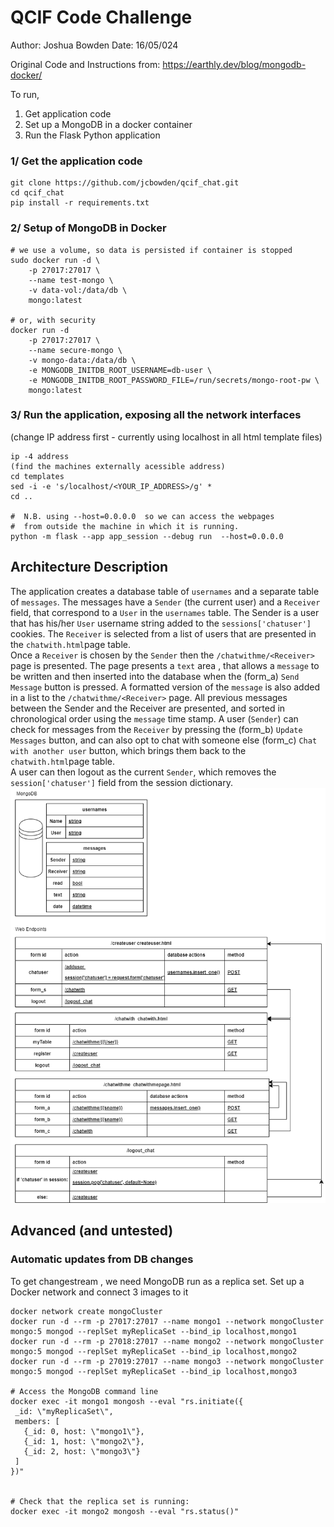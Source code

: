 # QCIF Code Challenge

Author: Joshua Bowden
Date: 16/05/024

Original Code and Instructions from: https://earthly.dev/blog/mongodb-docker/

To run, 
 1. Get application code
 2. Set up a MongoDB in a docker container
 3. Run the Flask Python application


### 1/ Get the application code
```
git clone https://github.com/jcbowden/qcif_chat.git  
cd qcif_chat  
pip install -r requirements.txt  
```


### 2/ Setup of MongoDB in Docker
```
# we use a volume, so data is persisted if container is stopped
sudo docker run -d \
    -p 27017:27017 \
    --name test-mongo \
    -v data-vol:/data/db \
    mongo:latest

# or, with security
docker run -d 
    -p 27017:27017 \
    --name secure-mongo \
    -v mongo-data:/data/db \
    -e MONGODB_INITDB_ROOT_USERNAME=db-user \
    -e MONGODB_INITDB_ROOT_PASSWORD_FILE=/run/secrets/mongo-root-pw \
    mongo:latest
```


### 3/ Run the application, exposing all the network interfaces 

 (change IP address first - currently using localhost in all html template files)
```
ip -4 address
(find the machines externally acessible address)
cd templates
sed -i -e 's/localhost/<YOUR_IP_ADDRESS>/g' *
cd ..

#  N.B. using --host=0.0.0.0  so we can access the webpages
#  from outside the machine in which it is running.
python -m flask --app app_session --debug run  --host=0.0.0.0
```

## Architecture Description
The application creates a database table of ```usernames``` and a separate table of ```messages```. The messages have a ```Sender``` (the current user) and a ```Receiver``` field, that correspond to a ```User``` in the ```usernames``` table. The Sender is a user that has his/her ```User``` username string added to the ```sessions['chatuser']``` cookies. The ```Receiver``` is selected from a list of users that are presented in the ```chatwith.html```page table.  
Once a ```Receiver``` is chosen by the ```Sender``` then the ```/chatwithme/<Receiver>``` page is presented. The page presents a ```text``` area , that allows a ```message``` to be written and then inserted into the database when the (form_a) ```Send Message``` button is pressed. A formatted version of the ```message``` is also added in a list to the ```/chatwithme/<Receiver>``` page. All previous messages between the Sender and the Receiver are presented, and sorted in chronological order using the ```message``` time stamp. A user (```Sender```) can check for messages from the ```Receiver``` by pressing the (form_b) ```Update Messages``` button, and can also opt to chat with someone else (form_c) ```Chat with another user``` button, which brings them back to the ```chatwith.html```page table.  
A user can then logout as the current ```Sender```, which removes the ```session['chatuser']``` field from the session dictionary.
![ QCIF Chat Architecture](images/qcif_chat.drawio.png) 

## Advanced (and untested)
### Automatic updates from DB changes 

To get changestream , we need MongoDB run as a replica set. Set up a Docker network and connect 3 images to it
```
docker network create mongoCluster
docker run -d --rm -p 27017:27017 --name mongo1 --network mongoCluster mongo:5 mongod --replSet myReplicaSet --bind_ip localhost,mongo1
docker run -d --rm -p 27018:27017 --name mongo2 --network mongoCluster mongo:5 mongod --replSet myReplicaSet --bind_ip localhost,mongo2
docker run -d --rm -p 27019:27017 --name mongo3 --network mongoCluster mongo:5 mongod --replSet myReplicaSet --bind_ip localhost,mongo3

# Access the MongoDB command line
docker exec -it mongo1 mongosh --eval "rs.initiate({
 _id: \"myReplicaSet\",
 members: [
   {_id: 0, host: \"mongo1\"},
   {_id: 1, host: \"mongo2\"},
   {_id: 2, host: \"mongo3\"}
 ]
})"


# Check that the replica set is running:
docker exec -it mongo2 mongosh --eval "rs.status()"
```